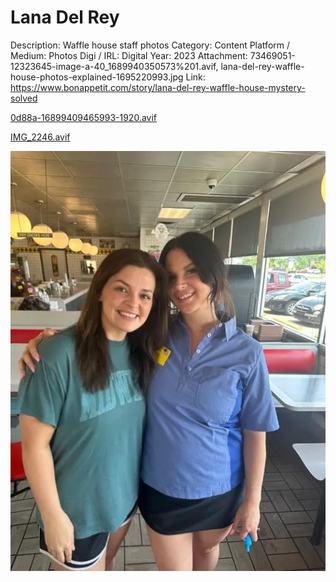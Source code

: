 # Lana Del Rey

Description: Waffle house staff photos
Category: Content
Platform / Medium: Photos
Digi / IRL: Digital
Year: 2023
Attachment: 73469051-12323645-image-a-40_1689940350573%201.avif, lana-del-rey-waffle-house-photos-explained-1695220993.jpg
Link: https://www.bonappetit.com/story/lana-del-rey-waffle-house-mystery-solved

[0d88a-16899409465993-1920.avif](Lana%20Del%20Rey%20deb06ba559f144f99c0d256e0400373d/0d88a-16899409465993-1920.avif)

[IMG_2246.avif](Lana%20Del%20Rey%20deb06ba559f144f99c0d256e0400373d/IMG_2246.avif)

![Macy-Lander-Lana-Del-Rey.webp](Lana%20Del%20Rey%20deb06ba559f144f99c0d256e0400373d/Macy-Lander-Lana-Del-Rey.webp)